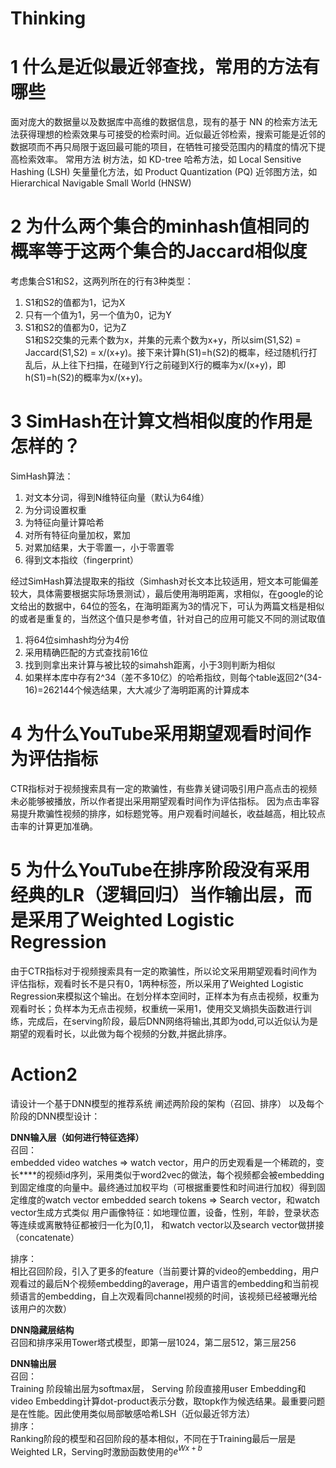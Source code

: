 # Thinking

# 1 什么是近似最近邻查找，常用的方法有哪些
面对庞大的数据量以及数据库中高维的数据信息，现有的基于 NN 的检索方法无法获得理想的检索效果与可接受的检索时间。近似最近邻检索，搜索可能是近邻的数据项而不再只局限于返回最可能的项目，在牺牲可接受范围内的精度的情况下提高检索效率。
常用方法
树方法，如 KD-tree
哈希方法，如 Local Sensitive Hashing (LSH)
矢量量化方法，如 Product Quantization (PQ)
近邻图方法，如 Hierarchical Navigable Small World (HNSW)

# 2 为什么两个集合的minhash值相同的概率等于这两个集合的Jaccard相似度
考虑集合S1和S2，这两列所在的行有3种类型：  
1. S1和S2的值都为1，记为X  
2. 只有一个值为1，另一个值为0，记为Y  
3. S1和S2的值都为0，记为Z  
S1和S2交集的元素个数为x，并集的元素个数为x+y，所以sim(S1,S2) = Jaccard(S1,S2) = x/(x+y)。接下来计算h(S1)=h(S2)的概率，经过随机行打乱后，从上往下扫描，在碰到Y行之前碰到X行的概率为x/(x+y)，即h(S1)=h(S2)的概率为x/(x+y)。

# 3 SimHash在计算文档相似度的作用是怎样的？
SimHash算法：

1. 对文本分词，得到N维特征向量（默认为64维）
1. 为分词设置权重
1. 为特征向量计算哈希
1. 对所有特征向量加权，累加
1. 对累加结果，大于零置一，小于零置零
1. 得到文本指纹（fingerprint）

经过SimHash算法提取来的指纹（Simhash对长文本比较适用，短文本可能偏差较大，具体需要根据实际场景测试），最后使用海明距离，求相似，在google的论文给出的数据中，64位的签名，在海明距离为3的情况下，可认为两篇文档是相似的或者是重复的，当然这个值只是参考值，针对自己的应用可能又不同的测试取值

1. 将64位simhash均分为4份
1. 采用精确匹配的方式查找前16位
1. 找到则拿出来计算与被比较的simahsh距离，小于3则判断为相似
1. 如果样本库中存有2^34（差不多10亿）的哈希指纹，则每个table返回2^(34-16)=262144个候选结果，大大减少了海明距离的计算成本



# 4 为什么YouTube采用期望观看时间作为评估指标
CTR指标对于视频搜索具有一定的欺骗性，有些靠关键词吸引用户高点击的视频未必能够被播放，所以作者提出采用期望观看时间作为评估指标。
因为点击率容易提升欺骗性视频的排序，如标题党等。用户观看时间越长，收益越高，相比较点击率的计算更加准确。

# 5 为什么YouTube在排序阶段没有采用经典的LR（逻辑回归）当作输出层，而是采用了Weighted Logistic Regression
由于CTR指标对于视频搜索具有一定的欺骗性，所以论文采用期望观看时间作为评估指标，观看时长不是只有0，1两种标签，所以采用了Weighted Logistic Regression来模拟这个输出。在划分样本空间时，正样本为有点击视频，权重为观看时长；负样本为无点击视频，权重统一采用1，使用交叉熵损失函数进行训练，完成后，在serving阶段，最后DNN网络将输出,其即为odd,可以近似认为是期望的观看时长，以此做为每个视频的分数,并据此排序。

# Action2 
请设计一个基于DNN模型的推荐系统
阐述两阶段的架构（召回、排序）
以及每个阶段的DNN模型设计：

**DNN输入层（如何进行特征选择）**  
召回：  
embedded
video watches =>
watch vector，用户的历史观看是一个稀疏的，变长****的视频id序列，采用类似于word2vec的做法，每个视频都会被embedding到固定维度的向量中。最终通过加权平均（可根据重要性和时间进行加权）得到固定维度的watch
vector
embedded
search tokens => Search
vector，和watch
vector生成方式类似
用户画像特征：如地理位置，设备，性别，年龄，登录状态等连续或离散特征都被归一化为[0,1]，
和watch vector以及search vector做拼接（concatenate）

排序：  
相比召回阶段，引入了更多的feature（当前要计算的video的embedding，用户观看过的最后N个视频embedding的average，用户语言的embedding和当前视频语言的embedding，自上次观看同channel视频的时间，该视频已经被曝光给该用户的次数）

**DNN隐藏层结构**  
召回和排序采用Tower塔式模型，即第一层1024，第二层512，第三层256

**DNN输出层**  
召回：  
Training 阶段输出层为softmax层，
Serving
阶段直接用user Embedding和video Embedding计算dot-product表示分数，取topk作为候选结果。最重要问题是在性能。因此使用类似局部敏感哈希LSH（近似最近邻方法）  
排序：  
Ranking阶段的模型和召回阶段的基本相似，不同在于Training最后一层是Weighted
LR，Serving时激励函数使用的$e^{Wx+b}$







